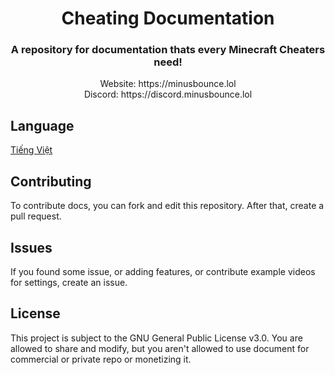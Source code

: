<div align="center">
  <h1>Cheating Documentation</h1>
  <h3>A repository for documentation thats every Minecraft Cheaters need!</h3>
  Website: https://minusbounce.lol</br>
  Discord: https://discord.minusbounce.lol
</div>

## Language
[Tiếng Việt](README_vi.md)

## Contributing
To contribute docs, you can fork and edit this repository. After that, create a pull request.

## Issues
If you found some issue, or adding features, or contribute example videos for settings, create an issue.


## License
This project is subject to the GNU General Public License v3.0.
You are allowed to share and modify, but you aren't allowed to use document for commercial or private repo or monetizing it.

